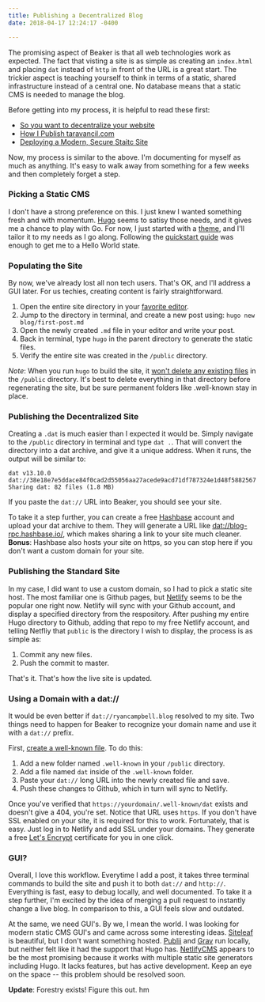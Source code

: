 ```yaml
---
title: Publishing a Decentralized Blog
date: 2018-04-17 12:24:17 -0400

---
```

The promising aspect of Beaker is that all web technologies work as expected. The fact that visting a site is as simple as creating an `index.html` and placing `dat` instead of `http` in front of the URL is a great start. The trickier aspect is teaching yourself to think in terms of a static, shared infrastructure instead of a central one. No database means that a static CMS is needed to manage the blog.

<!--more-->

Before getting into my process, it is helpful to read these first:

* [So you want to decentralize your website](dat://tmcw.hashbase.io/2017/07/20/decentralize-your-website.html)
* [How I Publish taravancil.com](dat://taravancil.com/blog/how-i-publish-taravancil-com/)
* [Deploying a Modern, Secure Staitc Site](dat://tomjwatson.com/blog/deploying-a-modern-static-site/)

Now, my process is similar to the above. I'm documenting for myself as much as anything. It's easy to walk away from something for a few weeks and then completely forget a step.

### Picking a Static CMS

I don't have a strong preference on this. I just knew I wanted something fresh and with momentum. [Hugo](http://gohugo.io) seems to satisy those needs, and it gives me a chance to play with Go. For now, I just started with a [theme](https://themes.gohugo.io), and I'll tailor it to my needs as I go along. Following the [quickstart guide](http://gohugo.io/getting-started/quick-start/) was enough to get me to a Hello World state.

### Populating the Site

By now, we've already lost all non tech users. That's OK, and I'll address a GUI later. For us techies, creating content is fairly straightforward.

1. Open the entire site directory in your [favorite editor](https://www.sublimetext.com).
2. Jump to the directory in terminal, and create a new post using: `hugo new blog/first-post.md`
3. Open the newly created `.md` file in your editor and write your post.
4. Back in terminal, type `hugo` in the parent directory to generate the static files.
5. Verify the entire site was created in the `/public` directory.

_Note_: When you run `hugo` to build the site, it [won't delete any existing files](http://gohugo.io/getting-started/usage/#deploy-your-website) in the `/public` directory. It's best to delete everything in that directory before regenerating the site, but be sure permanent folders like .well-known stay in place.

### Publishing the Decentralized Site

Creating a `.dat` is much easier than I expected it would be. Simply navigate to the `/public` directory in terminal and type `dat .`. That will convert the directory into a dat archive, and give it a unique address. When it runs, the output will be similar to:

    dat v13.10.0
    dat://38e18e7e5ddace84f0cad2d55056aa27acede9acd71df787324e1d48f5882567
    Sharing dat: 82 files (1.8 MB)

If you paste the `dat://` URL into Beaker, you should see your site.

To take it a step further, you can create a free [Hashbase](http://hashbase.io) account and upload your dat archive to them. They will generate a URL like [dat://blog-rpc.hashbase.io/](dat://blog-rpc.hashbase.io/), which makes sharing a link to your site much cleaner. **Bonus**: Hashbase also hosts your site on https, so you can stop here if you don't want a custom domain for your site.

### Publishing the Standard Site

In my case, I did want to use a custom domain, so I had to pick a static site host. The most familiar one is Github pages, but [Netlify](https://www.netlify.com) seems to be the popular one right now. Netlify will sync with your Github account, and display a specified directory from the respository. After pushing my entire Hugo directory to Github, adding that repo to my free Netlify account, and telling Netfliy that `public` is the directory I wish to display, the process is as simple as:

1. Commit any new files.
2. Push the commit to master.

That's it. That's how the live site is updated.

### Using a Domain with a dat://

It would be even better if `dat://ryancampbell.blog` resolved to my site. Two things need to happen for Beaker to recognize your domain name and use it with a `dat://` prefix.

First, [create a well-known file](https://github.com/beakerbrowser/beaker/wiki/Authenticated-Dat-URLs-and-HTTPS-to-Dat-Discovery). To do this:

1. Add a new folder named `.well-known` in your `/public` directory.
2. Add a file named `dat` inside of the `.well-known` folder.
3. Paste your `dat://` long URL into the newly created file and save.
4. Push these changes to Github, which in turn will sync to Netlify.

Once you've verified that `https://yourdomain/.well-known/dat` exists and doesn't give a 404, you're set. Notice that URL uses `https`. If you don't have SSL enabled on your site, it is required for this to work. Fortunately, that is easy. Just log in to Netlify and add SSL under your domains. They generate a free [Let's Encrypt](https://letsencrypt.org) certificate for you in one click.

### GUI?

Overall, I love this workflow. Everytime I add a post, it takes three terminal commands to build the site and push it to both `dat://` and `http://`. Everything is fast, easy to debug locally, and well documented. To take it a step further, I'm excited by the idea of merging a pull request to instantly change a live blog. In comparison to this, a GUI feels slow and outdated.

At the same, we need GUI's. By we, I mean the world. I was looking for modern static CMS GUI's and came across some interesting ideas. [Siteleaf](https://www.siteleaf.com) is beautiful, but I don't want something hosted. [Publii](ttps://getpublii.com) and [Grav](https://getgrav.org) run locally, but neither felt like it had the support that Hugo has. [NetlifyCMS](https://www.netlifycms.org) appears to be the most promising because it works with multiple static site generators including Hugo. It lacks features, but has active development. Keep an eye on the space -- this problem should be resolved soon.

**Update**: Forestry exists! Figure this out. hm